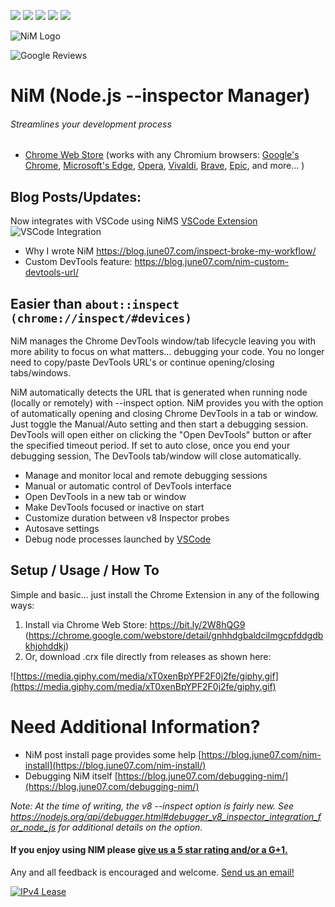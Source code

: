 ![](https://img.shields.io/chrome-web-store/v/gnhhdgbaldcilmgcpfddgdbkhjohddkj.svg) ![](https://img.shields.io/chrome-web-store/users/gnhhdgbaldcilmgcpfddgdbkhjohddkj.svg) ![](https://img.shields.io/chrome-web-store/rating/gnhhdgbaldcilmgcpfddgdbkhjohddkj.svg) ![](https://img.shields.io/chrome-web-store/stars/gnhhdgbaldcilmgcpfddgdbkhjohddkj.svg) ![](https://img.shields.io/chrome-web-store/rating-count/gnhhdgbaldcilmgcpfddgdbkhjohddkj.svg) 

![NiM Logo](https://june07.github.io/image/smallPromoTile.png)

![Google Reviews](https://june07.github.io/image/312uiu.gif)
# NiM (Node.js --inspector Manager)
###### Streamlines your development process

* [Chrome Web Store](http://bit.ly/2W8hQG9) (works with any Chromium browsers: [Google's Chrome](https://www.google.com/chrome/), [Microsoft's Edge](https://www.microsoftedgeinsider.com/en-us/, ), [Opera](https://www.opera.com/), [Vivaldi](https://vivaldi.com/), [Brave](https://brave.com/), [Epic](https://www.epicbrowser.com/), and more...  )


## Blog Posts/Updates:
Now integrates with VSCode using NiMS [VSCode Extension](http://bit.ly/2VwKeSZ) 
![VSCode Integration](https://imgur.com/download/PRMn9md)
* Why I wrote NiM https://blog.june07.com/inspect-broke-my-workflow/
* Custom DevTools feature: https://blog.june07.com/nim-custom-devtools-url/
## Easier than `about::inspect (chrome://inspect/#devices)`

NiM manages the Chrome DevTools window/tab lifecycle leaving you with more ability to focus on what matters... debugging your code.  You no longer need to copy/paste DevTools URL's or continue opening/closing tabs/windows.

NiM automatically detects the URL that is generated when running node (locally or remotely) with --inspect option. NiM provides you with the option of automatically opening and closing Chrome DevTools in a tab or window. Just toggle the Manual/Auto setting and then start a debugging session.  DevTools will open either on clicking the "Open DevTools" button or after the specified timeout period.  If set to auto close, once you end your debugging session, The DevTools tab/window will close automatically.
 
 * Manage and monitor local and remote debugging sessions
 * Manual or automatic control of DevTools interface
 * Open DevTools in a new tab or window
 * Make DevTools focused or inactive on start
 * Customize duration between v8 Inspector probes
 * Autosave settings
 * Debug node processes launched by [VSCode](https://imgur.com/download/PRMn9md)


## Setup / Usage / How To

Simple and basic... just install the Chrome Extension in any of the following ways:

1. Install via Chrome Web Store:
    https://bit.ly/2W8hQG9 (https://chrome.google.com/webstore/detail/gnhhdgbaldcilmgcpfddgdbkhjohddkj)
2. Or, download .crx file directly from releases as shown here:

![https://media.giphy.com/media/xT0xenBpYPF2F0j2fe/giphy.gif](https://media.giphy.com/media/xT0xenBpYPF2F0j2fe/giphy.gif)



# Need Additional Information?
* NiM post install page provides some help [https://blog.june07.com/nim-install](https://blog.june07.com/nim-install/)
* Debugging NiM itself [https://blog.june07.com/debugging-nim/](https://blog.june07.com/debugging-nim/)

*Note: At the time of writing, the v8 --inspect option is fairly new. See https://nodejs.org/api/debugger.html#debugger_v8_inspector_integration_for_node_js for additional details on the option.*
#### If you enjoy using NIM please [give us a 5 star rating and/or a G+1.](https://chrome.google.com/webstore/detail/nim-node-inspector-manage/gnhhdgbaldcilmgcpfddgdbkhjohddkj/reviewshttps://chrome.google.com/webstore/detail/nim-node-inspector-manage/gnhhdgbaldcilmgcpfddgdbkhjohddkj/reviews)

Any and all feedback is encouraged and welcome.  [Send us an email!](mailto:667@june07.com)

[![IPv4 Lease](https://june07.github.io/image/EVERYTHING.jpg)](https://june07.com/blog/ipv4/?utm_source=NiM&utm_medium=options%20page&utm_campaign=ipv4&utm_content=2)
